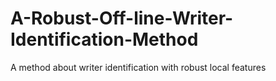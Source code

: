 # A-Robust-Off-line-Writer-Identification-Method
A method about writer identification with robust local features
